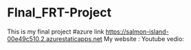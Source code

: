 # FInal_FRT-Project
This is my final project
#azure link https://salmon-island-00e49c510.2.azurestaticapps.net
My website : 
Youtube vedio: 
